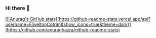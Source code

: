 ### Hi there 👋
<div>
  <a href="https://github.com/EliveltonCotrim">   
  [![Anurag's GitHub stats](https://github-readme-stats.vercel.app/api?username=EliveltonCotrim&show_icons=true&theme=dark)]    (https://github.com/anuraghazra/github-readme-stats)
    
</div>

<!--
**EliveltonCotrim/EliveltonCotrim** is a ✨ _special_ ✨ repository because its `README.md` (this file) appears on your GitHub profile.

Here are some ideas to get you started:

- 🔭 I’m currently working on ...
- 🌱 I’m currently learning ...
- 👯 I’m looking to collaborate on ...
- 🤔 I’m looking for help with ...
- 💬 Ask me about ...
- 📫 How to reach me: ...
- 😄 Pronouns: ...
- ⚡ Fun fact: ...
-->
